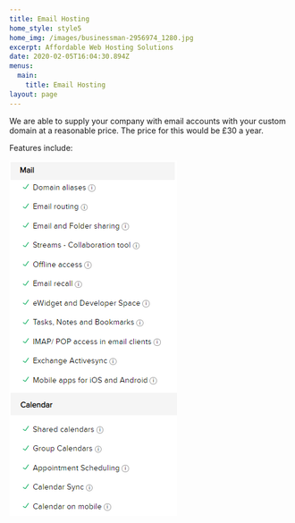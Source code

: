 ```yaml
---
title: Email Hosting
home_style: style5
home_img: /images/businessman-2956974_1280.jpg
excerpt: Affordable Web Hosting Solutions
date: 2020-02-05T16:04:30.894Z
menus:
  main:
    title: Email Hosting
layout: page
---
```



We are able to supply your company with email accounts with your custom domain at a reasonable price. The price for this would be £30 a year. 

Features include:

![](/images/emailpackage.png)
